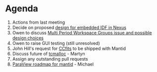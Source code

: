 Agenda
======
1. Actions from last meeting
1. Decide on proposed [design for embedded IDF in Nexus](https://github.com/mantidproject/documents/blob/master/Design/EmbeddedInstrumentInfoNexus.md)
2. Owen to discuss [Multi Period Workspace Groups issue and possible design choices](https://github.com/mantidproject/documents/blob/master/Design/MultiPeriodGroupWorkspace.md)
3. Owen to raise GUI testing (still unresolved)
3. John Hill's request for [CCfits](http://heasarc.gsfc.nasa.gov/fitsio/CCfits/) to be shipped with Mantid
4. Discuss future of [tcmalloc](https://gist.github.com/martyngigg/39716a22b159e0918e48) - Martyn
5. Assign any outstanding pull requests
5. [ParaView roadmap for mantid](https://github.com/mantidproject/documents/blob/master/Project-Management/VATES/ParaView_VSI_Roadmap.md) - Michael
